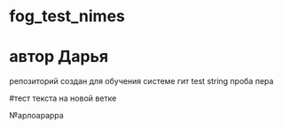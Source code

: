 # fog_test_nimes

# автор Дарья
репозиторий создан для обучения системе гит
test string
проба пера

#тест текста на новой ветке

№арлоарарра
